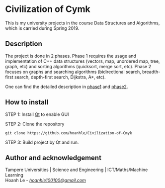# Civilization of Cymk

This is my university projects in the course Data Structures and Algorithms, which is carried during Spring 2019.

## Description

The project is done in 2 phases. Phase 1 requires the usage and implementation of C++ data structures (vectors, map, unordered map, tree, graph, etc) and sorting algorithms (quicksort, merge sort, etc). Phase 2 focuses on graphs and searching algorithms (bidirectional search, breadth-first search, depth-first search, Dijkstra, A*, etc).

One can find the detailed description in [phase1](Documentation/prg1-beacons-of-rgb-en.pdf) and [phase2](Documentation/prg2-game-of-fibres-en.pdf).

## How to install

STEP 1: Install [Qt](https://www.qt.io/) to enable GUI

STEP 2: Clone the repository
```
git clone https://github.com/hoanhle/Civilization-of-Cmyk
```
STEP 3: Build project by Qt and run.

## Author and acknowledgement

Tampere Universities | Science and Engineering | ICT/Maths/Machine Learning\
Hoanh Le - <i>hoanhle100100@gmail.com</i>



